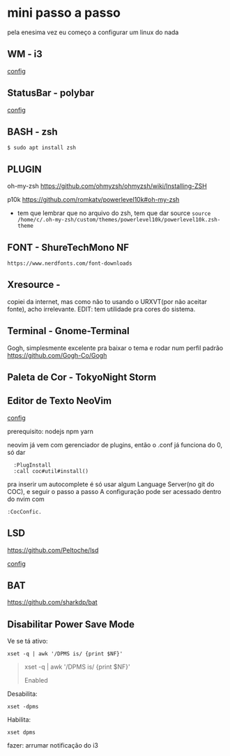 # mini passo a passo

pela enesima vez eu começo a configurar um linux do nada

## WM - i3

[config](https://github.com/3rdglaz/dotfiles/blob/master/.config/i3/config)
  
## StatusBar - polybar

[config](https://github.com/3rdglaz/dotfiles/blob/master/.config/polybar/config)

## BASH - zsh

	$ sudo apt install zsh

## PLUGIN

oh-my-zsh
https://github.com/ohmyzsh/ohmyzsh/wiki/Installing-ZSH

p10k
https://github.com/romkatv/powerlevel10k#oh-my-zsh

- tem que lembrar que no arquivo do zsh, tem que dar source
	`source /home/c/.oh-my-zsh/custom/themes/powerlevel10k/powerlevel10k.zsh-theme`

## FONT - ShureTechMono NF
	https://www.nerdfonts.com/font-downloads

## Xresource - 

copiei da internet, mas como não to usando o URXVT(por não aceitar fonte), acho irrelevante. EDIT: tem utilidade pra cores do sistema.

## Terminal - Gnome-Terminal

Gogh, simplesmente excelente pra baixar o tema e rodar num perfil padrão
https://github.com/Gogh-Co/Gogh

## Paleta de Cor - TokyoNight Storm

## Editor de Texto NeoVim

[config](https://github.com/3rdglaz/dotfiles/blob/master/.config/nvim/init.vim)

prerequisito: nodejs npm yarn

neovim já vem com gerenciador de plugins, então o .conf já funciona do 0, só dar

```
  :PlugInstall
  :call coc#util#install()
```

pra inserir um autocomplete é só usar algum Language Server(no git do COC), e seguir o passo a passo
A configuração pode ser acessado dentro do nvim com 

```
:CocConfic.
```

## LSD

https://github.com/Peltoche/lsd

[config](https://github.com/3rdglaz/dotfiles/blob/master/.config/lsd/config.yaml)

## BAT

https://github.com/sharkdp/bat

## Disabilitar Power Save Mode

Ve se tá ativo:

```
xset -q | awk '/DPMS is/ {print $NF}'
```


> xset -q | awk '/DPMS is/ {print $NF}'
> 
> Enabled

Desabilita:

```
xset -dpms
```

Habilita:

```
xset dpms
```


fazer:
arrumar notificação do i3
